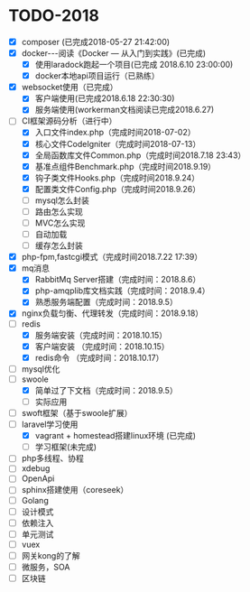 # TODO-2018
- [x] composer (已完成2018-05-27 21:42:00)
- [x] docker---阅读《Docker — 从入门到实践》(已完成)
    - [x] 使用laradock跑起一个项目(已完成 2018.6.10 23:00:00)
    - [x] docker本地api项目运行（已熟练）
- [x] websocket使用（已完成）
    - [x] 客户端使用(已完成2018.6.18 22:30:30)
    - [x] 服务端使用(workerman文档阅读已完成2018.6.27)
- [ ] CI框架源码分析（进行中）
    - [x] 入口文件index.php（完成时间2018-07-02）
    - [x] 核心文件CodeIgniter（完成时间2018-07-13）
    - [x] 全局函数库文件Common.php（完成时间2018.7.18 23:43）
    - [x] 基准点组件Benchmark.php（完成时间2018.9.19）
    - [x] 钩子类文件Hooks.php（完成时间2018.9.24）
    - [x] 配置类文件Config.php（完成时间2018.9.26）
    - [ ] mysql怎么封装
    - [ ] 路由怎么实现
    - [ ] MVC怎么实现
    - [ ] 自动加载
    - [ ] 缓存怎么封装
- [x] php-fpm,fastcgi模式（完成时间2018.7.22 17:39）
- [x] mq消息
    - [x] RabbitMq Server搭建（完成时间：2018.8.6）
    - [x] php-amqplib库文档实践（完成时间：2018.9.4）
    - [x] 熟悉服务端配置（完成时间：2018.9.5）
- [x] nginx负载匀衡、代理转发（完成时间：2018.9.18）
- [ ] redis
    - [x] 服务端安装（完成时间：2018.10.15）
    - [x] 客户端安装 （完成时间：2018.10.15）
    - [x] redis命令 （完成时间：2018.10.17）
- [ ] mysql优化
- [ ] swoole
    - [x] 简单过了下文档（完成时间：2018.9.5）
    - [ ] 实际应用
- [ ] swoft框架（基于swoole扩展）
- [ ] laravel学习使用
    - [x] vagrant + homestead搭建linux环境 (已完成)
    - [ ] 学习框架(未完成)
- [ ] php多线程、协程
- [ ] xdebug
- [ ] OpenApi
- [ ] sphinx搭建使用（coreseek）
- [ ] Golang
- [ ] 设计模式
- [ ] 依赖注入
- [ ] 单元测试
- [ ] vuex
- [ ] 网关kong的了解
- [ ] 微服务，SOA
- [ ] 区块链
